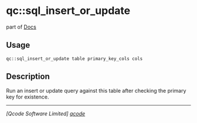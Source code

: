 qc::sql_insert_or_update
========================

part of [Docs](../index.md)

Usage
-----
`qc::sql_insert_or_update table primary_key_cols cols`

Description
-----------
Run an insert or update query against this table after checking the primary key for existence.

----------------------------------
*[Qcode Software Limited] [qcode]*

[qcode]: http://www.qcode.co.uk "Qcode Software"